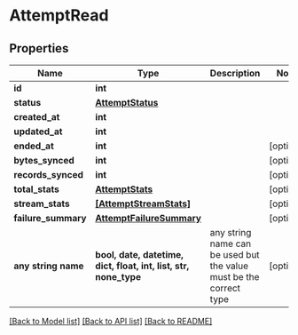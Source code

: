 # AttemptRead


## Properties
Name | Type | Description | Notes
------------ | ------------- | ------------- | -------------
**id** | **int** |  | 
**status** | [**AttemptStatus**](AttemptStatus.md) |  | 
**created_at** | **int** |  | 
**updated_at** | **int** |  | 
**ended_at** | **int** |  | [optional] 
**bytes_synced** | **int** |  | [optional] 
**records_synced** | **int** |  | [optional] 
**total_stats** | [**AttemptStats**](AttemptStats.md) |  | [optional] 
**stream_stats** | [**[AttemptStreamStats]**](AttemptStreamStats.md) |  | [optional] 
**failure_summary** | [**AttemptFailureSummary**](AttemptFailureSummary.md) |  | [optional] 
**any string name** | **bool, date, datetime, dict, float, int, list, str, none_type** | any string name can be used but the value must be the correct type | [optional]

[[Back to Model list]](../README.md#documentation-for-models) [[Back to API list]](../README.md#documentation-for-api-endpoints) [[Back to README]](../README.md)


